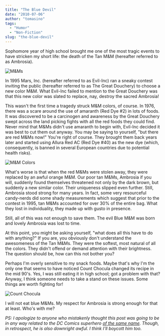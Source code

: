 ```yaml
---
title: "The Blue Devil"
date: "2010-07-06"
author: "tomasino"
tags:
  - "Humor"
  - "Non-Fiction"
slug: "the-blue-devil"
---
```


Sophomore year of high school brought me one of the most tragic events
to have stricken my short life: the death of the Tan M&M (hereafter
referred to as Ambrosia).

![M&Ms](//blog.tomasino.org/images/tan-mm.jpg)

In 1995 Mars, Inc. (hereafter referred to as Evil-Inc) ran a sneaky
contest inviting the public (hereafter referred to as The Great
Douchery) to choose a new color M&M. What Evil-Inc failed to mention to
the Great Douchery was that this new color was slated to replace, nay,
destroy the sacred Ambrosia!

This wasn't the first time a tragedy struck M&M colors, of course. In
1976, there was a scare around the use of amaranth (Red Dye \#2) in lots
of foods. It was discovered to be a carcinogen and awareness by the
Great Douchery swept across the land picking fights with all the red
foods they could find. Never mind that M&Ms didn't use amaranth to begin
with, Evil-Inc decided it was best to cut them out anyway. You may be
saying to yourself, "but there are red M&Ms now!" You're right of
course. They brought them back years later and started using Allura Red
AC (Red Dye \#40) as the new dye (which, consequently, is banned in
several European countries due to potential health risks).

![M&M Colors](//blog.tomasino.org/images/mm-colors.gif)

What's worse is that when the red M&Ms were stolen away, they were
replaced by an awful orange M&M. Our poor tan M&Ms, Ambrosia if you
will, suddenly found themselves threatened not only by the dark brown,
but suddenly a new similar color. Their uniqueness slipped even further.
Still, Ambrosia stood strong for many years. In fact, some very
resourceful candy-nerds did some shady measurements which suggest that
prior to the contest in 1995, tan M&Ms accounted for over 30% of the
entire bag. What they lost in individuality, they made up with gusto in
presence.

Still, all of this was not enough to save them. The evil Blue M&M was
born and lovely Ambrosia was lost to time.

At this point, you might be asking yourself, "what does all this have to
do with anything?" If you are, you obviously don't understand the
awesomeness of the Tan M&Ms. They were the softest, most natural of all
the colors. They didn't offend or demand attention with their
brightness. The question should be, how can this not bother you?

Perhaps I'm overly sensitive to my snack foods. Maybe that's why I'm the
only one that seems to have noticed Count Chocula changed its recipe in
the mid 90's. Yes, I was still eating it in high school; got a problem
with that? Anyway, I think someone needs to take a stand on these
issues. Some things are worth fighting for!

![Count Chocula](//blog.tomasino.org/images/count-chocula.jpg)

I will not eat blue M&Ms. My respect for Ambrosia is strong enough for
that at least. Who's with me?

*PS: I apologize to anyone who mistakenly thought this post was going to be in any way
related to the DC Comics superhero [of the same name][]. Though, in
retrospect, he is also downright awful. I think I'll boycott him too.*

  [of the same name]: //en.wikipedia.org/wiki/Blue_Devil

